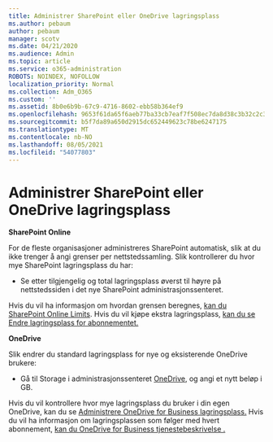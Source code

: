 ```yaml
---
title: Administrer SharePoint eller OneDrive lagringsplass
ms.author: pebaum
author: pebaum
manager: scotv
ms.date: 04/21/2020
ms.audience: Admin
ms.topic: article
ms.service: o365-administration
ROBOTS: NOINDEX, NOFOLLOW
localization_priority: Normal
ms.collection: Adm_O365
ms.custom: ''
ms.assetid: 8b0e6b9b-67c9-4716-8602-ebb58b364ef9
ms.openlocfilehash: 9653f61da65f6aeb77ba33cb7eaf7f508ec7da8d38c3b32c2c30ea519d31ada6
ms.sourcegitcommit: b5f7da89a650d2915dc652449623c78be6247175
ms.translationtype: MT
ms.contentlocale: nb-NO
ms.lasthandoff: 08/05/2021
ms.locfileid: "54077803"
---
```

# <a name="manage-your-sharepoint-or-onedrive-storage"></a>Administrer SharePoint eller OneDrive lagringsplass

 **SharePoint Online**
  
For de fleste organisasjoner administreres SharePoint automatisk, slik at du ikke trenger å angi grenser per nettstedssamling. Slik kontrollerer du hvor mye SharePoint lagringsplass du har:
  
- Se etter tilgjengelig og total lagringsplass øverst til høyre på nettstedssiden i det nye SharePoint administrasjonssenteret.
    
Hvis du vil ha informasjon om hvordan grensen beregnes, [kan du SharePoint Online Limits](https://go.microsoft.com/fwlink/p/?LinkID=856113). Hvis du vil kjøpe ekstra lagringsplass, [kan du se Endre lagringsplass for abonnementet.](https://go.microsoft.com/fwlink/?linkid=866428)
  
 **OneDrive**
  
Slik endrer du standard lagringsplass for nye og eksisterende OneDrive brukere:
  
- Gå til Storage i administrasjonssenteret [OneDrive](https://admin.onedrive.com/?v=StorageSettings), og angi et nytt beløp i GB.
    
Hvis du vil kontrollere hvor mye lagringsplass du bruker i din egen OneDrive, kan du se [Administrere OneDrive for Business lagringsplass.](https://go.microsoft.com/fwlink/?linkid=866429) Hvis du vil ha informasjon om lagringsplassen som følger med hvert abonnement, [kan du OneDrive for Business tjenestebeskrivelse .](https://go.microsoft.com/fwlink/p/?LinkID=826071)
  


